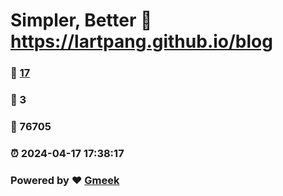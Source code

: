 # Simpler, Better :link: https://lartpang.github.io/blog 
### :page_facing_up: [17](https://lartpang.github.io/blog/tag.html) 
### :speech_balloon: 3 
### :hibiscus: 76705 
### :alarm_clock: 2024-04-17 17:38:17 
### Powered by :heart: [Gmeek](https://github.com/Meekdai/Gmeek)
